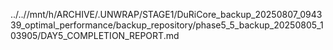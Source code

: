 ../..//mnt/h/ARCHIVE/.UNWRAP/STAGE1/DuRiCore_backup_20250807_094339_optimal_performance/backup_repository/phase5_5_backup_20250805_103905/DAY5_COMPLETION_REPORT.md